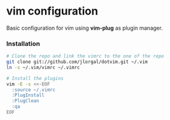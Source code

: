 # vim configuration

Basic configuration for vim using **vim-plug** as plugin manager.

### Installation

```sh
# Clone the repo and link the vimrc to the one of the repo
git clone git://github.com/jlorgal/dotvim.git ~/.vim
ln -s ~/.vim/vimrc ~/.vimrc

# Install the plugins
vim -E -s <<-EOF
  :source ~/.vimrc
  :PlugInstall
  :PlugClean
  :qa
EOF
```

